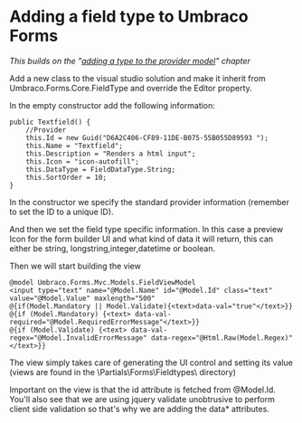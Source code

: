 # Adding a field type to Umbraco Forms #

*This builds on the "[adding a type to the provider model](Adding-a-Type.md)" chapter*

Add a new class to the visual studio solution and make it inherit from Umbraco.Forms.Core.FieldType and override the Editor property.

In the empty constructor add the following information:

	public Textfield() {
		//Provider
		this.Id = new Guid("D6A2C406-CF89-11DE-B075-55B055D89593 ");
		this.Name = "Textfield";
		this.Description = "Renders a html input";
		this.Icon = "icon-autofill";
        this.DataType = FieldDataType.String;
		this.SortOrder = 10;
	}

In the constructor we specify the standard provider information (remember to set the ID to a unique ID).

And then we set the field type specific information. In this case a preview Icon for the form builder UI and what kind of data it will return, this can either be string, longstring,integer,datetime or boolean.

Then we will start building the view

    @model Umbraco.Forms.Mvc.Models.FieldViewModel
    <input type="text" name="@Model.Name" id="@Model.Id" class="text" value="@Model.Value" maxlength="500"
    @{if(Model.Mandatory || Model.Validate){<text>data-val="true"</text>}}
    @{if (Model.Mandatory) {<text> data-val-required="@Model.RequiredErrorMessage"</text>}}
    @{if (Model.Validate) {<text> data-val-regex="@Model.InvalidErrorMessage" data-regex="@Html.Raw(Model.Regex)"</text>}}

The view simply takes care of generating the UI control and setting its value (views are found in the \Partials\Forms\Fieldtypes\ directory)

Important on the view is that the id attribute is fetched from @Model.Id. You'll also see that we are using jquery validate unobtrusive to perform client side validation so that's why we are adding the data* attributes.
